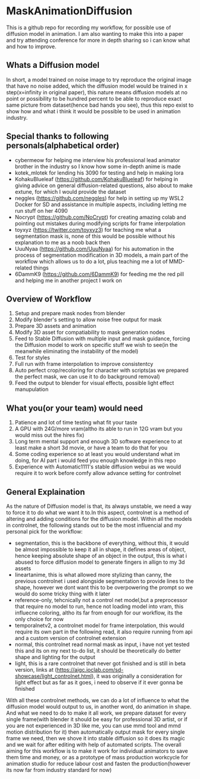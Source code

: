 # MaskAnimationDiffusion
This is a github repo for recording my workflow, for possible use of diffusion model in animation. I am also wanting to make this into a paper and try attending conference for more in depth sharing so i can know what and how to improve.

## Whats a Diffusion model
In short, a model trained on noise image to try reproduce the original image that have no noise added, which the diffusion model would be trained in x step(x=infinity in original paper), this nature means diffusion models at no point or possibility to be hundred percent to be able to reproduce exact same picture from dataset(hence bad hands you see), thus this repo exist to show how and what i think it would be possible to be used in animation industry.

## Special thanks to following personals(alphabetical order)
- cybermeow for helping me interview his professional lead animator brother in the industry so I know how some in-depth anime is made
- kotek_mlotek for lending his 3090 for testing and help in making lora
- KohakuBlueleaf (https://github.com/KohakuBlueleaf) for helping in giving advice on general diffusion-related questions, also about to make extune, for which I would provide the dataset
- neggles (https://github.com/neggles) for help in setting up my WSL2 Docker for SD and assistance in multiple aspects, including letting me run stuff on her 4090
- Nocrypt (https://github.com/NoCrypt) for creating amazing colab and pointing out mistakes during modifying scripts for frame interpolation
- toyxyz (https://twitter.com/toyxyz3) for teaching me what a segmentation mask is, none of this would be possible without his explanation to me as a noob back then
- UuuNyaa (https://github.com/UuuNyaa) for his automation in the process of segmentation modification in 3D models, a main part of the workflow which allows us to do a lot, plus teaching me a lot of MMD-related things
- 6DammK9 (https://github.com/6DammK9) for feeding me the red pill and helping me in another project I work on



## Overview of Workflow
1. Setup and prepare mask nodes from blender
2. Modify blender's setting to allow noise free output for mask
3. Prepare 3D assets and animation
4. Modify 3D asset for compatiability to mask generation nodes
5. Feed to Stable Diffusion with multiple input and mask guidance, forcing the Diffusion model to work on specific stuff we wish to see(in the meanwhile eliminating the instability of the model)
6. Test for styles
7. Full run with frame interpolation to improve consistentcy
8. Auto perfect crop/recoloring for character with scripts(as we prepared the perfect mask, we can use it to do background removal)
9. Feed the output to blender for visual effects, possible light effect manupulation

## What you(or your team) would need
1. Patience and lot of time testing what fit your taste
2. A GPU with 24G/more vram(altho its able to run in 12G vram but you would miss out the hires fix)
3. Long term mental support and enough 3D software experience to at least make a short 3d movie, or have a team to do that for you
4. Some coding experience so at least you would understand what im doing, for AI part i would feed you enough knowledge in this repo
5. Experience with Automatic1111's stable diffusion webui as we would require it to work before comfy allow advance setting for controlnet

## General Explaination
As the nature of Diffusion model is that, its always unstable, we need a way to force it to do what we want it to.In this aspect, controlnet is a method of altering and adding conditions for the diffusion model. Within all the models in controlnet, the following stands out to be the most influencial and my personal pick for the workflow:
- segmentation, this is the backbone of everything, without this, it would be almost impossible to keep it all in shape, it defines areas of object, hence keeping absolute shape of an object in the output, this is what i abused to force diffusion model to generate fingers in allign to my 3d assets
- lineartanime, this is what allowed more stylizing than canny, the previous controlnet i used alongside segmentation to provide lines to the shape, however we dont want this to be overpowering the prompt so we would do some tricky thing with it later
- reference-only, tehcnically not a control net model,but a preprocessor that require no model to run, hence not loading model into vram, this influecne coloring, altho its far from enough for our workflow, its the only choice for now
- temporalnetv2, a controlnet model for frame interpolation, this would require its own part in the following read, it also require running from api and a custom version of controlnet extension
- normal, this controlnet read normal mask as input, i have not yet tested this and its on my next to-do list, it should be theoretically do better shape and lighting for the output
- light, this is a rare controlnet that never got finished and is still in beta version, links at (https://aigc.ioclab.com/sd-showcase/light_controlnet.html), it was originally a consideration for light effect but as far as it goes, i need to observe if it ever gonna be finished

With all these controlnet methods, we can do a lot of influence to what the diffusion model would output to us, in another word, do animation in shape.
And what we need to do to make it all work, we prepare dataset for every single frame(with blender it should be easy for professional 3D artist, or if you are not experienced in 3D like me, you can use mmd tool and mmd motion distribution for it) then automatically output mask for every single frame we need, then we shove it into stable diffusion so it does its magic and we wait for after editing with help of automated scripts.
The overall aiming for this workflow is to make it work for individual animators to save them time and money, or as a prototype of mass production workcycle for animation studio for reduce labour cost and fasten the production(however its now far from industry standard for now)


